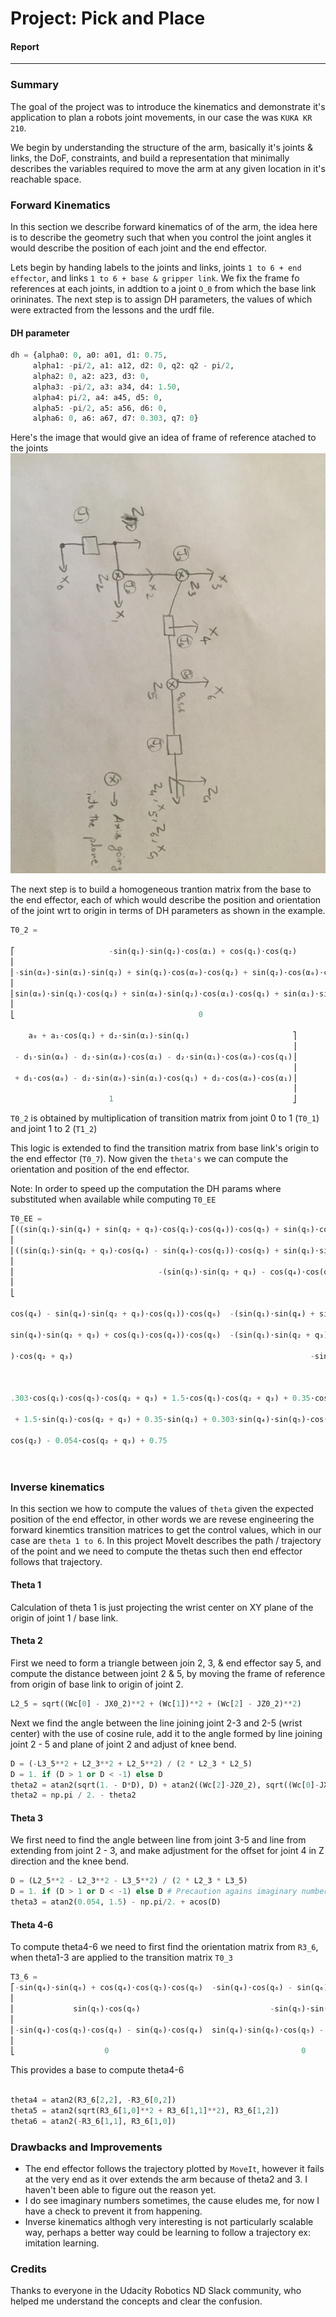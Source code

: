 # Project: Pick and Place
#### Report
---

### Summary
The goal of the project was to introduce the kinematics and demonstrate it's application to plan a robots joint movements, in our case the was `KUKA KR 210`.

We begin by understanding the structure of the arm, basically it's joints & links, the DoF, constraints, and build a representation that minimally describes the variables required to move the arm at any given location in it's reachable space.


### Forward Kinematics

In this section we describe forward kinematics of of the arm, the idea here is to describe the geometry such that when you control the joint angles it would describe the position of each joint and the end effector. 

Lets begin by handing labels to the joints and links, joints `1 to 6 + end effector`, and links `1 to 6 + base & gripper link`. We fix the frame fo references at each joints, in addtion to a joint `O_0` from which the base link orininates. The next step is to assign DH parameters, the values of which were extracted from the lessons and the urdf file.

#### DH parameter

```python
dh = {alpha0: 0, a0: a01, d1: 0.75,
     alpha1: -pi/2, a1: a12, d2: 0, q2: q2 - pi/2,
     alpha2: 0, a2: a23, d3: 0,
     alpha3: -pi/2, a3: a34, d4: 1.50,
     alpha4: pi/2, a4: a45, d5: 0,
     alpha5: -pi/2, a5: a56, d6: 0,
     alpha6: 0, a6: a67, d7: 0.303, q7: 0}

```

Here's the image that would give an idea of frame of reference atached to the joints
![Frame of Reference](https://github.com/argmin/rarm/blob/03f11b0a9f68f49f9f425c982794fabf343af98c/for.jpg)


The next step is to build a homogeneous trantion matrix from the base to the end effector, each of which would describe the position and orientation of the joint wrt to origin in terms of DH parameters as shown in the example.

```python
T0_2 =

⎡                     -sin(q₁)⋅sin(q₂)⋅cos(α₁) + cos(q₁)⋅cos(q₂)                                            -sin(q₁)⋅cos(α₁)⋅cos(q₂) - sin(q₂)⋅cos(q₁)                                    sin(α₁)⋅sin(q₁)                                  
⎢                                                                                                                                                                                                                                          
⎢-sin(α₀)⋅sin(α₁)⋅sin(q₂) + sin(q₁)⋅cos(α₀)⋅cos(q₂) + sin(q₂)⋅cos(α₀)⋅cos(α₁)⋅cos(q₁)  -sin(α₀)⋅sin(α₁)⋅cos(q₂) - sin(q₁)⋅sin(q₂)⋅cos(α₀) + cos(α₀)⋅cos(α₁)⋅cos(q₁)⋅cos(q₂)  -sin(α₀)⋅cos(α₁) - sin(α₁)⋅cos(α₀)⋅cos(q₁)  a₁⋅sin(q₁)⋅cos(α₀)
⎢                                                                                                                                                                                                                                          
⎢sin(α₀)⋅sin(q₁)⋅cos(q₂) + sin(α₀)⋅sin(q₂)⋅cos(α₁)⋅cos(q₁) + sin(α₁)⋅sin(q₂)⋅cos(α₀)   -sin(α₀)⋅sin(q₁)⋅sin(q₂) + sin(α₀)⋅cos(α₁)⋅cos(q₁)⋅cos(q₂) + sin(α₁)⋅cos(α₀)⋅cos(q₂)  -sin(α₀)⋅sin(α₁)⋅cos(q₁) + cos(α₀)⋅cos(α₁)  a₁⋅sin(α₀)⋅sin(q₁)
⎢                                                                                                                                                                                                                                          
⎣                                         0                                                                                     0                                                                0                                         

    a₀ + a₁⋅cos(q₁) + d₂⋅sin(α₁)⋅sin(q₁)                       ⎤
                                                               ⎥
 - d₁⋅sin(α₀) - d₂⋅sin(α₀)⋅cos(α₁) - d₂⋅sin(α₁)⋅cos(α₀)⋅cos(q₁)⎥
                                                               ⎥
 + d₁⋅cos(α₀) - d₂⋅sin(α₀)⋅sin(α₁)⋅cos(q₁) + d₂⋅cos(α₀)⋅cos(α₁)⎥
                                                               ⎥
                      1                                        ⎦


```

`T0_2` is obtained by multiplication of transition matrix from joint 0 to 1 (`T0_1`) and joint 1 to 2 (`T1_2`)

This logic is extended to find the transition matrix from base link's origin to the end effector (`T0_7`). Now given the `theta's` we can compute the orientation and position of the end effector.


Note: In order to speed up the computation the DH params where substituted when available while computing `T0_EE`

```python
T0_EE = 
⎡((sin(q₁)⋅sin(q₄) + sin(q₂ + q₃)⋅cos(q₁)⋅cos(q₄))⋅cos(q₅) + sin(q₅)⋅cos(q₁)⋅cos(q₂ + q₃))⋅cos(q₆) - (-sin(q₁)⋅cos(q₄) + sin(q₄)⋅sin(q₂ + q₃)⋅cos(q₁))⋅sin(q₆)  -((sin(q₁)⋅sin(q₄) + sin(q₂ + q₃)⋅cos(q₁)⋅cos(q₄))⋅cos(q₅) + sin(q₅)⋅cos(q₁)⋅cos(q₂ + q₃))⋅sin(q₆) + (sin(q₁)⋅
⎢
⎢((sin(q₁)⋅sin(q₂ + q₃)⋅cos(q₄) - sin(q₄)⋅cos(q₁))⋅cos(q₅) + sin(q₁)⋅sin(q₅)⋅cos(q₂ + q₃))⋅cos(q₆) - (sin(q₁)⋅sin(q₄)⋅sin(q₂ + q₃) + cos(q₁)⋅cos(q₄))⋅sin(q₆)   -((sin(q₁)⋅sin(q₂ + q₃)⋅cos(q₄) - sin(q₄)⋅cos(q₁))⋅cos(q₅) + sin(q₁)⋅sin(q₅)⋅cos(q₂ + q₃))⋅sin(q₆) - (sin(q₁)⋅
⎢
⎢                                -(sin(q₅)⋅sin(q₂ + q₃) - cos(q₄)⋅cos(q₅)⋅cos(q₂ + q₃))⋅cos(q₆) - sin(q₄)⋅sin(q₆)⋅cos(q₂ + q₃)                                                                  (sin(q₅)⋅sin(q₂ + q₃) - cos(q₄)⋅cos(q₅)⋅cos(q₂ + q₃))⋅sin(q₆) - sin(q₄)⋅cos(q₆
⎢
⎣                                                                              0                                                                                                                                                              0

cos(q₄) - sin(q₄)⋅sin(q₂ + q₃)⋅cos(q₁))⋅cos(q₆)  -(sin(q₁)⋅sin(q₄) + sin(q₂ + q₃)⋅cos(q₁)⋅cos(q₄))⋅sin(q₅) + cos(q₁)⋅cos(q₅)⋅cos(q₂ + q₃)  -0.303⋅sin(q₁)⋅sin(q₄)⋅sin(q₅) + 1.25⋅sin(q₂)⋅cos(q₁) - 0.303⋅sin(q₅)⋅sin(q₂ + q₃)⋅cos(q₁)⋅cos(q₄) - 0.054⋅sin(q₂ + q₃)⋅cos(q₁) + 0

sin(q₄)⋅sin(q₂ + q₃) + cos(q₁)⋅cos(q₄))⋅cos(q₆)  -(sin(q₁)⋅sin(q₂ + q₃)⋅cos(q₄) - sin(q₄)⋅cos(q₁))⋅sin(q₅) + sin(q₁)⋅cos(q₅)⋅cos(q₂ + q₃)  1.25⋅sin(q₁)⋅sin(q₂) - 0.303⋅sin(q₁)⋅sin(q₅)⋅sin(q₂ + q₃)⋅cos(q₄) - 0.054⋅sin(q₁)⋅sin(q₂ + q₃) + 0.303⋅sin(q₁)⋅cos(q₅)⋅cos(q₂ + q₃)

)⋅cos(q₂ + q₃)                                                     -sin(q₅)⋅cos(q₄)⋅cos(q₂ + q₃) - sin(q₂ + q₃)⋅cos(q₅)                                                            -0.303⋅sin(q₅)⋅cos(q₄)⋅cos(q₂ + q₃) - 0.303⋅sin(q₂ + q₃)⋅cos(q₅) - 1.5⋅sin(q₂ + q₃) + 1.25⋅

                                                                                            0                                                                                                                                                    1

.303⋅cos(q₁)⋅cos(q₅)⋅cos(q₂ + q₃) + 1.5⋅cos(q₁)⋅cos(q₂ + q₃) + 0.35⋅cos(q₁)⎤
                                                                           ⎥
 + 1.5⋅sin(q₁)⋅cos(q₂ + q₃) + 0.35⋅sin(q₁) + 0.303⋅sin(q₄)⋅sin(q₅)⋅cos(q₁) ⎥
                                                                           ⎥
cos(q₂) - 0.054⋅cos(q₂ + q₃) + 0.75                                        ⎥
                                                                           ⎥
                                                                           ⎦

```

### Inverse kinematics

In this section we how to compute the values of `theta` given the expected position of the end effector, in other words we are revese engineering the forward kinemtics transition matrices to get the control values, which in our case are `theta 1 to 6`. In this project MoveIt describes the path / trajectory of the point and we need to compute the thetas such then end effector follows that trajectory.

#### Theta 1
Calculation of theta 1 is just projecting the wrist center on XY plane of the origin of joint 1 / base link.

#### Theta 2
First we need to form a triangle between join 2, 3, & end effector say 5, and compute the distance between joint 2 & 5, by moving the frame of reference from origin of base link to origin of joint 2.

```python
L2_5 = sqrt((Wc[0] - JX0_2)**2 + (Wc[1])**2 + (Wc[2] - JZ0_2)**2)
```
Next we find the angle between the line joining joint 2-3 and 2-5 (wrist center) with the use of cosine rule, add it to the angle formed by line joining joint 2 - 5 and plane of joint 2 and adjust of knee bend.

```python
D = (-L3_5**2 + L2_3**2 + L2_5**2) / (2 * L2_3 * L2_5)
D = 1. if (D > 1 or D < -1) else D
theta2 = atan2(sqrt(1. - D*D), D) + atan2((Wc[2]-JZ0_2), sqrt((Wc[0]-JX0_2)**2 + (Wc[1])**2))
theta2 = np.pi / 2. - theta2

```
#### Theta 3
We first need to find the angle between line from joint 3-5 and line from extending from joint 2 - 3, and make adjustment for the offset for joint 4 in Z direction and the knee bend.

```python
D = (L2_5**2 - L2_3**2 - L3_5**2) / (2 * L2_3 * L3_5)
D = 1. if (D > 1 or D < -1) else D # Precaution agains imaginary numbers
theta3 = atan2(0.054, 1.5) - np.pi/2. + acos(D)

``` 

#### Theta 4-6
To compute theta4-6 we need to first find the orientation matrix from `R3_6`, when theta1-3 are applied to the transition matrix `T0_3`


```python
T3_6 =
⎡-sin(q₄)⋅sin(q₆) + cos(q₄)⋅cos(q₅)⋅cos(q₆)  -sin(q₄)⋅cos(q₆) - sin(q₆)⋅cos(q₄)⋅cos(q₅)  -sin(q₅)⋅cos(q₄)  -0.054⎤
⎢                                                                                                                ⎥
⎢             sin(q₅)⋅cos(q₆)                             -sin(q₅)⋅sin(q₆)                   cos(q₅)        1.5  ⎥
⎢                                                                                                                ⎥
⎢-sin(q₄)⋅cos(q₅)⋅cos(q₆) - sin(q₆)⋅cos(q₄)  sin(q₄)⋅sin(q₆)⋅cos(q₅) - cos(q₄)⋅cos(q₆)   sin(q₄)⋅sin(q₅)     0   ⎥
⎢                                                                                                                ⎥
⎣                    0                                           0                              0            1   ⎦

```

This provides a base to compute theta4-6

```python

theta4 = atan2(R3_6[2,2], -R3_6[0,2])
theta5 = atan2(sqrt(R3_6[1,0]**2 + R3_6[1,1]**2), R3_6[1,2])
theta6 = atan2(-R3_6[1,1], R3_6[1,0])

```


### Drawbacks and Improvements
* The end effector follows the trajectory plotted by `MoveIt`, however it fails at the very end as it over extends the arm because of theta2 and 3. I haven't been able to figure out the reason yet.
* I do see imaginary numbers sometimes, the cause eludes me, for now I have a check to prevent it from happening.
* Inverse kinematics althogh very interesting is not particularly scalable way, perhaps a better way could be learning to follow a trajectory ex: imitation learning.


### Credits
Thanks to everyone in the Udacity Robotics ND Slack community, who helped me understand the concepts and clear the confusion.


